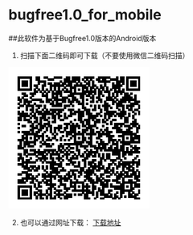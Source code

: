bugfree1.0_for_mobile
=====================
##此软件为基于Bugfree1.0版本的Android版本
1. 扫描下面二维码即可下载（不要使用微信二维码扫描）

![Alt text](https://raw.githubusercontent.com/chenshiming0802/bugfree1.0_for_mobile/master/dist/bugfree1.0_for_android/bugfree1.0_for_android_v0.1.1.png "手机扫描下载")


2. 也可以通过网址下载： [下载地址](https://github.com/chenshiming0802/bugfree1.0_for_mobile/raw/master/dist/bugfree1.0_for_android/bugfree1.0_for_android_v0.1.1.apk "下载") 